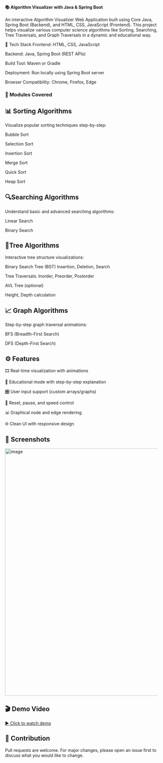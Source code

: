 #### 📚 Algorithm Visualizer with Java & Spring Boot
An interactive Algorithm Visualizer Web Application built using Core Java, Spring Boot (Backend), and HTML, CSS, JavaScript (Frontend).
This project helps visualize various computer science algorithms like Sorting, Searching, Tree Traversals, and Graph Traversals in a dynamic and educational way.

🔧 Tech Stack
Frontend: HTML, CSS, JavaScript

Backend: Java, Spring Boot (REST APIs)

Build Tool: Maven or Gradle

Deployment: Run locally using Spring Boot server

Browser Compatibility: Chrome, Firefox, Edge

### 📂 Modules Covered

## 📊 Sorting Algorithms 
Visualize popular sorting techniques step-by-step:

Bubble Sort

Selection Sort

Insertion Sort

Merge Sort

Quick Sort

Heap Sort

 ## 🔍Searching Algorithms
Understand basic and advanced searching algorithms:

Linear Search

Binary Search

## 🌳Tree Algorithms
Interactive tree structure visualizations:

Binary Search Tree (BST) Insertion, Deletion, Search

Tree Traversals: Inorder, Preorder, Postorder

AVL Tree (optional)

Height, Depth calculation

## 📈 Graph Algorithms
Step-by-step graph traversal animations:

BFS (Breadth-First Search)

DFS (Depth-First Search)


## ⚙️ Features
🎞️ Real-time visualization with animations

🧠 Educational mode with step-by-step explanation

🎛️ User input support (custom arrays/graphs)

🔁 Reset, pause, and speed control

📊 Graphical node and edge rendering

🌐 Clean UI with responsive design

## 📸 Screenshots
<img width="1918" height="816" alt="image" src="https://github.com/user-attachments/assets/d4e1a969-9a1a-457a-94ea-a0bd169b25b9" />

## 🎬 Demo Video
[▶️ Click to watch demo]()


## 🙌 Contribution
Pull requests are welcome. For major changes, please open an issue first to discuss what you would like to change.



